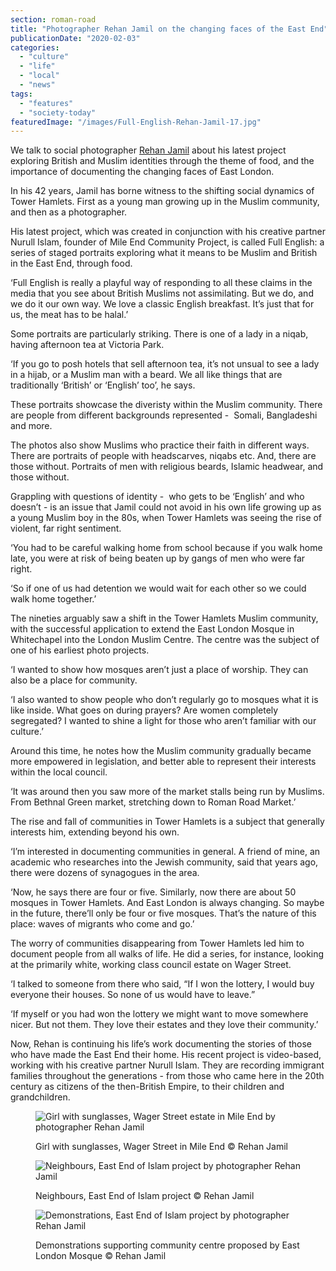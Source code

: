 ```yaml
---
section: roman-road
title: "Photographer Rehan Jamil on the changing faces of the East End"
publicationDate: "2020-02-03"
categories: 
  - "culture"
  - "life"
  - "local"
  - "news"
tags: 
  - "features"
  - "society-today"
featuredImage: "/images/Full-English-Rehan-Jamil-17.jpg"
---
```


We talk to social photographer [Rehan Jamil](https://www.rehanjamil.co.uk) about his latest project exploring British and Muslim identities through the theme of food, and the importance of documenting the changing faces of East London.

In his 42 years, Jamil has borne witness to the shifting social dynamics of Tower Hamlets. First as a young man growing up in the Muslim community, and then as a photographer.

His latest project, which was created in conjunction with his creative partner Nurull Islam, founder of Mile End Community Project, is called Full English: a series of staged portraits exploring what it means to be Muslim and British in the East End, through food.

‘Full English is really a playful way of responding to all these claims in the media that you see about British Muslims not assimilating. But we do, and we do it our own way. We love a classic English breakfast. It’s just that for us, the meat has to be halal.’

Some portraits are particularly striking. There is one of a lady in a niqab, having afternoon tea at Victoria Park.

‘If you go to posh hotels that sell afternoon tea, it’s not unsual to see a lady in a hijab, or a Muslim man with a beard. We all like things that are traditionally ‘British’ or ‘English’ too’, he says.

These portraits showcase the diveristy within the Muslim community. There are people from different backgrounds represented -  Somali, Bangladeshi and more.

The photos also show Muslims who practice their faith in different ways. There are portraits of people with headscarves, niqabs etc. And, there are those without. Portraits of men with religious beards, Islamic headwear, and those without.

Grappling with questions of identity -  who gets to be ‘English’ and who doesn’t - is an issue that Jamil could not avoid in his own life growing up as a young Muslim boy in the 80s, when Tower Hamlets was seeing the rise of violent, far right sentiment.

‘You had to be careful walking home from school because if you walk home late, you were at risk of being beaten up by gangs of men who were far right.

‘So if one of us had detention we would wait for each other so we could walk home together.’

The nineties arguably saw a shift in the Tower Hamlets Muslim community, with the successful application to extend the East London Mosque in Whitechapel into the London Muslim Centre. The centre was the subject of one of his earliest photo projects.

‘I wanted to show how mosques aren’t just a place of worship. They can also be a place for community.

‘I also wanted to show people who don’t regularly go to mosques what it is like inside. What goes on during prayers? Are women completely segregated? I wanted to shine a light for those who aren’t familiar with our culture.’

Around this time, he notes how the Muslim community gradually became more empowered in legislation, and better able to represent their interests within the local council. 

‘It was around then you saw more of the market stalls being run by Muslims. From Bethnal Green market, stretching down to Roman Road Market.’

The rise and fall of communities in Tower Hamlets is a subject that generally interests him, extending beyond his own.

‘I’m interested in documenting communities in general. A friend of mine, an academic who researches into the Jewish community, said that years ago, there were dozens of synagogues in the area.

‘Now, he says there are four or five. Similarly, now there are about 50 mosques in Tower Hamlets. And East London is always changing. So maybe in the future, there’ll only be four or five mosques. That’s the nature of this place: waves of migrants who come and go.’

The worry of communities disappearing from Tower Hamlets led him to document people from all walks of life. He did a series, for instance, looking at the primarily white, working class council estate on Wager Street.

‘I talked to someone from there who said, “If I won the lottery, I would buy everyone their houses. So none of us would have to leave.”

‘If myself or you had won the lottery we might want to move somewhere nicer. But not them. They love their estates and they love their community.’

Now, Rehan is continuing his life’s work documenting the stories of those who have made the East End their home. His recent project is video-based, working with his creative partner Nurull Islam. They are recording immigrant families throughout the generations - from those who came here in the 20th century as citizens of the then-British Empire, to their children and grandchildren.

<figure>

![Girl with sunglasses, Wager Street estate in Mile End by photographer Rehan Jamil](/images/Wager-Street-Mile-End-Rehan-Jamil-17-1024x683.jpg)

<figcaption>

Girl with sunglasses, Wager Street in Mile End © Rehan Jamil

</figcaption>

</figure>

<figure>

![Neighbours, East End of Islam project by photographer Rehan Jamil](/images/East-End-of-IslamRehan-Jamil-9-1024x683.jpg)

<figcaption>

Neighbours, East End of Islam project © Rehan Jamil

</figcaption>

</figure>

<figure>

![Demonstrations, East End of Islam project by photographer Rehan Jamil](/images/East-End-of-Islam-Mosque-demonstrations-Rehan-Jamil-2-1024x683.jpg)

<figcaption>

Demonstrations supporting community centre proposed by East London Mosque © Rehan Jamil

</figcaption>

</figure>
